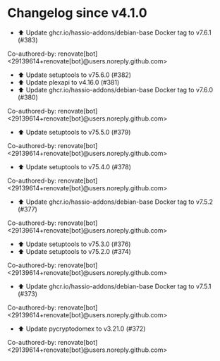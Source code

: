 # Changelog since v4.1.0
- ⬆️ Update ghcr.io/hassio-addons/debian-base Docker tag to v7.6.1 (#383)

Co-authored-by: renovate[bot] <29139614+renovate[bot]@users.noreply.github.com> 
- ⬆️ Update setuptools to v75.6.0 (#382) 
- ⬆️ Update plexapi to v4.16.0 (#381) 
- ⬆️ Update ghcr.io/hassio-addons/debian-base Docker tag to v7.6.0 (#380)

Co-authored-by: renovate[bot] <29139614+renovate[bot]@users.noreply.github.com> 
- ⬆️ Update setuptools to v75.5.0 (#379)

Co-authored-by: renovate[bot] <29139614+renovate[bot]@users.noreply.github.com> 
- ⬆️ Update setuptools to v75.4.0 (#378)

Co-authored-by: renovate[bot] <29139614+renovate[bot]@users.noreply.github.com> 
- ⬆️ Update ghcr.io/hassio-addons/debian-base Docker tag to v7.5.2 (#377)

Co-authored-by: renovate[bot] <29139614+renovate[bot]@users.noreply.github.com> 
- ⬆️ Update setuptools to v75.3.0 (#376) 
- ⬆️ Update setuptools to v75.2.0 (#374)

Co-authored-by: renovate[bot] <29139614+renovate[bot]@users.noreply.github.com> 
- ⬆️ Update ghcr.io/hassio-addons/debian-base Docker tag to v7.5.1 (#373)

Co-authored-by: renovate[bot] <29139614+renovate[bot]@users.noreply.github.com> 
- ⬆️ Update pycryptodomex to v3.21.0 (#372)

Co-authored-by: renovate[bot] <29139614+renovate[bot]@users.noreply.github.com> 
